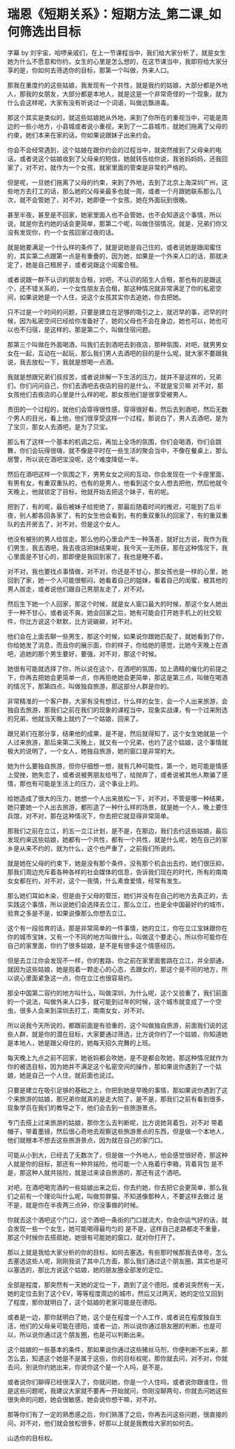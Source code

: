 # 瑞恩《短期关系》：短期方法_第二课_如何筛选出目标

字幕 by 刘宇宙，哈啰亲戚们，在上一节课程当中，我们给大家分析了，就是女生她为什么不愿意和你约，女生的心里是怎么想的，在这节课当中，我即将给大家分享的是，你如何去筛选你的目标，那第一个叫做，外来人口。

那我在重度约的这些姑娘，我发现有一个共性，就是我约的姑娘，大部分都是外地人，那我的女朋友，大部分都是本地人，就是这是一个非常奇怪的一个现象，就为什么会这样呢，大家有没有听说过一个词语，叫做远飘进毒。

那这个其实是类似的，就这些姑娘她从外地，来到了你所在的重视当中，可能是周边的一些小地方，小县城或者说小重视，来到了一二县城市，就她们拖离了父母的约束，她们本来在家的话，你如果说跟妹子出来约会。

你会不会经常遇到，这个姑娘在跟你约会的过程当中，就突然接到了父母亲的电话，或者说这个姑娘收到了父母亲的短信，她就转告给你说，我爸妈妈妈，还我回家了，对不对，就作为一个女孩，就家里面的管束是非常的严格的。

但是呢，一旦她们拖离了父母的约束，来到了外地，去到了北京上海深圳广州，这些地方去打工的话，那么她的父母亲最多也就一周，或者一个月跟她联系那么几次，就不会管她了，对不对，她即便一个女孩，她在外面玩到很晚。

甚至半夜，甚至是不回家，她家里面人也不会管她，也不会知道这个事情，所以说，就是你去约她的话会更简单，那第二个呢，叫做住宿情况，就是，兄弟们你又没有发现你，约一个女孩回家过夜的话。

就是她要满足一个什么样的条件了，就是说她是自己住的，或者说她是跟闺蜜住的，其实第二点跟第一点是有重疊的，因为她，如果是一个外来人口的话，那就决定了，她是自己租房子，或者说跟这个闺蜜合租。

或者说跟一群不认识的朋友合租，对吧，不认识的陌生人合租，那也有的是跟这个，还不错关系的，一个女性朋友去合租，那这种情况就非常满足了你的私密空间，如果说她是一个人住，说这个女孩其实你去追她，你去把她。

只不过是一个时间的问题，只要是建立在足够的吸引之上，就迟早的事，迟早的时候，因为私密空间已经给你准备好了，她的父母也不会在身边，她也可以，她也可以也不归宿，是这样的，那是第二个，叫做住宿问题。

那第三个叫做在外面喝酒，叫我们去到酒吧去到夜店，那种氛围，对吧，就男男女女在一起，互动在一起玩，那么我们男人去酒吧的目的是什么呢，就大家不要跟我说，我去放松一下，我就是想喝一点酒。

我就是想跟兄弟们叔叔苦，或者说排解一下生活的压力，就并不是这样的，兄弟们，你们问问自己，你们去酒吧去夜店的目的是什么，不就是宝贝嘛 对不对，那女孩他们去夜店的心里是什么样的呢，那女孩他们是很享受被男人。

贵田的一个过程的，就他们会穿得很性感，穿得很好看，然后去到酒吧，然后无数个男人的目光，看上他，他们很享受这样一个过程，那说白了，男人去酒吧，是为了宝贝，那女人去酒吧，是为了贝宝。

那么有了这样一个基本的机调之后，再加上全场的氛围，你们会喝酒，你们会跳舞，你们会玩得很嗨，就不像是平时在一些生活的聚会当中，不像在餐桌上，那么居警，所以说在酒吧宝没呢，这个难度降低一半。

然后在酒吧这样一个氛围之下，男男女女之间的互动，你会发现在一个卡座里面，有男有女，有重双重队的，也有的是男人，他看到这个女人想去把他，然后他就今天晚上，他就锁定了目标，他就开始去把这个妹子，有的呢。

把到了，有的呢，最后被妹子给拒绝了，那最后随着时间的推迟，可能到了后半夜，别人都各回各家了，有的女生他会看到，有的重双重队的回家了，有的重双重队的去开房去了，对不对，但是这个女人。

他没有被别的男人给拔走，那么他的心里会产生一种落差，就好比方说，我作为我们男生，我去酒吧，我去夜店把妹结果呢，我今天一无所获，那在这种情况下，我心里面是不甘心的，那即便是我回到家了，我也是睡不着。

对不对，我也要找点事情做，对不对，你还是不甘心，那女孩也是一样的心里，她回到了家，她一个人可能很郁闷，她看着自己的姐妹，看着自己的闺蜜，被其他的男人拔走，或者说他们跟自己男朋友走了，对不对。

然后生下她一个人回家，那这个时候，就是女人窗口最大的时候，那这个女人她出于一种不甘心，或者说不爽，她会回家之后，她有可能会打开她手机上的社交软件，你比方说这个默默，比方说碳碳，对不对。

他们会在上面去聊一些男生，那这个时候，如果说你跟她匹配了，就她看到了你，你给她发了消息，而且你的展示面，你的样子，你给她的感觉，比她今天晚上在酒吧，追她的那个男生要好，要强，对不对，那这个时候。

她很有可能就选择了你，所以说在这个，在酒吧的氛围，加上酒精的催化的前提之下，你再去把她会更简单一点，你再拒绝她会更简单，那这是第三点，叫做在喝酒的情况下，那第四点，叫做独自旅游，那这部分人群是你的。

非常精准的一个客户群，大家有没有想过，什么样的女生，会一个人出来旅游，会独自去旅游，那我们之前在我们的现象的课程当中，现象实战课，有一个过来附选的兄弟，他就当天晚上就约了一个姑娘，回来了。

跟兄弟们在那分享，结果他的成果，是不是，然后就得知了，这个女生她就是一个人过来旅游，那后来第二天晚上，就又有一个兄弟，也约了这个姑娘，这个事情就极大的说明了，一个女人，她独自旅游，她的窗口是非常的大。

她为什么要独自旅游，但你仔细想一想，就有几种可能性，第一个，她可能是情感上受挫，她失恋了，或者说被男朋友给甩了，给抛弃了，或者说被其他人欺骗了感情，那也有可能是生活上的压力，这个事业上的。

给她造成了很大的压力，她想一个人出来放松一下，对不对，不管是哪一种结果，她只要她一个人出去旅游，都形造了一种什么样的场景，就是她一个人，晚上要住兵馆，对不对，那在这种情况下，你去把它就显得非常简单。

那我们之前在立江，的五一立江计划，是不是，在那边，我们去约这些姑娘，最后发现约来这些姑娘，她都有一个共性，都有一个共性，就是什么呢，她在自己的家乡是从来不约的，就为什么，这个也严重了，之前我们所说的。

就是她在父母的约束下，她是没有那个条件，没有那个机会出去约，她们很压抑，那我们周边充斥着各种各样的社会媒体的信息，告诉我们现在的时代，所有的南南女女都在约，对不对，这个一夜情，什么素食爱情，经常有发生。

那么她们耳如木染，但是由于父母的管压，她们并没有在自己的地方去真正的，去实践这个事情，所以说她们会选择去立江，那么立江，也是全中国最好约的城市，验育之多是不是，如果说像那么你想去立江。

这个有一段验育的话，那是非常简单的一件事情，她的立江，你在立江宝妹跟你在你的城市宝妹，又有一个不同的地方叫做什么，叫做这个要走心，所以你可能你在自己的家里面，你约了很多姑娘，是不是有很多这个情感经历。

但是去立江你会发现不一样，你的套路，你之前在家里面套路在立江，并全部通，就因为这些姑娘，她是抱着一颗走心的心态，去跟女约，那这个是不同的地方，所以说心里面紧急这一点，你在立江也很容易约。

那全中国第二容约的地方叫什么，叫做深圳，为什么呢，这个又验重了，我们前面的一个说法，叫做外来人口多，就可能到过年的时候，这个城市就变成了一个空虫，很多人会来到深圳去打工，南南女女，对不对。

所以说我今天所说的，都跟前面是有验重的，这个叫做独自旅游，前面我们说的这些人群，就是你的潜在目标，大家要通过筛选，比方说你约了一个姑娘，你知道她是本地人，她是跟父母住的，她每天招久完舞的上班。

每天晚上九点之前不回家，她爸妈都会吹她，是不是都会吹她，那这种情况就作为你的被选目标，因为她并不满足这个私密空间的操作，那如果说你遇到了一个姑娘，她是自己一个人住，就前面也说过。

只要是建立在吸引足够的基础之上，你把到她是早晚的事情，那如果说你遇到了这个来旅游的姑娘，那兄弟你就真的是走大院了，是不是，那我们之前有看到很多，现象学员在我们的教导之下，他们会去到一些旅游景点。

专门去搭上过来旅游的姑娘，那你怎么去判断呢，比方说她背着包，对不对 带着帽子，带着墨镜，然后很心奇地去观察这些旅游景点的东西，但是做一个本地人，他们就根本不想去这些旅游景点，因为就在自己的家门口。

可能从小到大，已经去了无数次了，但是做一个外地人，他会感觉很好奇，那这种人就是你的目标，那还有一种共铭险，他可能一个人拖着行李箱，背着背包 是不是，那这种人就共铭险，就是过来读自旅游的，那还有这个酒吧。

对吧，在酒吧喝完酒的一些姑娘出来之后，你去约她，你去把它会更简单，那么我们之前有一个理论叫什么呢，叫做剪罪猫，不知道像那种人，不要这样去做过 是不是，就是你在半夜两三点钟，你没事做的时候。

你就去这个酒吧这个门口，这个酒吧一条街的门口就流大，你会你运气好的话，就会发现一些一个女生，她可能喝得最均匀的 是不是，这样自己走路都走不重量，那这个时候你去搭扇她，她很有可能她的窗口，就对你打开了。

那以上就是我给大家分析的你的目标，如何去塞选，有些那时候那我去体号，怎么去塞选这些人呢，刚刚我说了其中几方面，那么我们通过这个朋友圈，其实也是可以塞选的，那比方说这个姑娘，她的朋友圈全部发的定位。

全部是程度，那突然有一天她的定位一下，跑到了这个德阳，或者说突然有一天，她的定位去到了这个EV，等等程度周边的城市，然后又过两天，她的定位又回到了程度，那你就明白了，这个姑娘的老家可能是在德阳。

或者是一边，那你就明白了她，这个是在程度一个人工作，或者说在程度独自生活，他们的父母亲可能在德阳，或者一边，所以说你通过朋友圈的判断，也是可以，所以说你通过这个朋友圈，也是可以判断出来。

这个姑娘的一些基本的条件，那如果说你通过这些猪丝马剂，你便判断不出来，那怎么去，知道这个她是不是属于这些，你的目标权呢，那你就去问，对不对，你就去问，别说你约她出来，你说你这个是一个人吗，是不是。

或者说你们聊得已经很深入了，你就问她，你是一个人住吗，或者说你跟谁住，但是这些问题呢，我建议大家就不要再一开始就问，你刚没聊两句，你就去问她这些很失命的问题，她会很敏感，她会说你想干嘛，对不对。

那等你们有了一定的熟悉感之后，你们熟落了之后，你再去问这些问题，很直接的问，对不对，他们就会放松很多，好那以上就是我教给大家的如何去。

山选你的目标权。